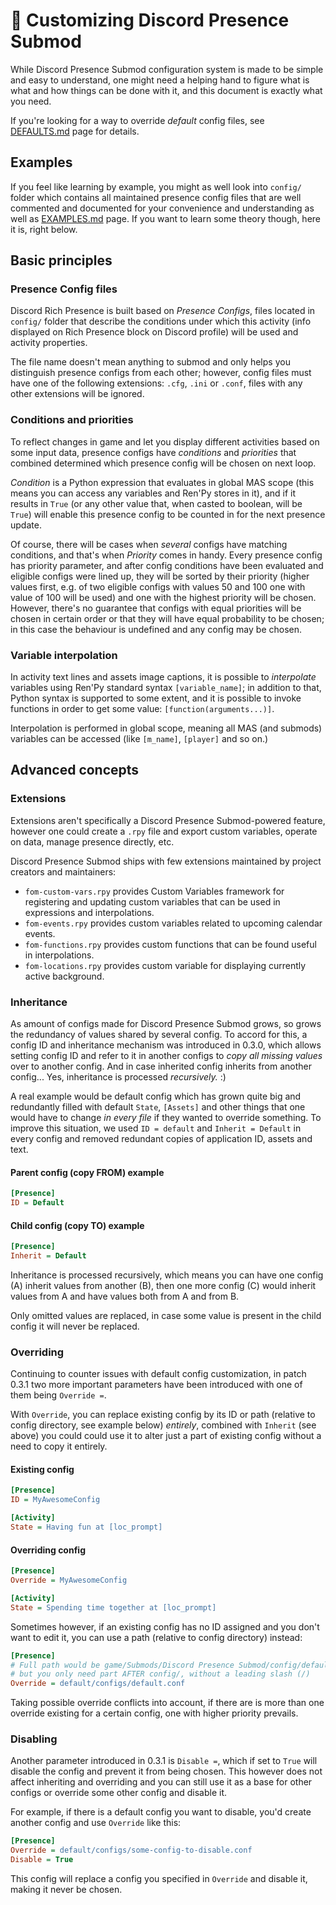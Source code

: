 # 🔧 Customizing Discord Presence Submod

While Discord Presence Submod configuration system is made to be simple and easy
to understand, one might need a helping hand to figure what is what and how
things can be done with it, and this document is exactly what you need.

If you're looking for a way to override *default* config files, see
[DEFAULTS.md](DEFAULTS.md) page for details.

## Examples

If you feel like learning by example, you might as well look into `config/`
folder which contains all maintained presence config files that are well
commented and documented for your convenience and understanding as well as
[EXAMPLES.md](EXAMPLES.md) page. If you want to learn some theory though, here
it is, right below.

## Basic principles

### Presence Config files

Discord Rich Presence is built based on *Presence Configs*, files located in
`config/` folder that describe the conditions under which this activity (info
displayed on Rich Presence block on Discord profile) will be used and activity
properties.

The file name doesn't mean anything to submod and only helps you distinguish
presence configs from each other; however, config files must have one of the
following extensions: `.cfg`, `.ini` or `.conf`, files with any other extensions
will be ignored.

### Conditions and priorities

To reflect changes in game and let you display different activities based on
some input data, presence configs have *conditions* and *priorities* that
combined determined which presence config will be chosen on next loop.

*Condition* is a Python expression that evaluates in global MAS scope (this
means you can access any variables and Ren'Py stores in it), and if it results
in `True` (or any other value that, when casted to boolean, will be `True`) will
enable this presence config to be counted in for the next presence update.

Of course, there will be cases when *several* configs have matching conditions,
and that's when *Priority* comes in handy. Every presence config has priority
parameter, and after config conditions have been evaluated and eligible configs
were lined up, they will be sorted by their priority (higher values first, e.g.
of two eligible configs with values 50 and 100 one with value of 100 will be
used) and one with the highest priority will be chosen. However, there's no
guarantee that configs with equal priorities will be chosen in certain order
or that they will have equal probability to be chosen; in this case the
behaviour is undefined and any config may be chosen.

### Variable interpolation

In activity text lines and assets image captions, it is possible to
*interpolate* variables using Ren'Py standard syntax `[variable_name]`; in
addition to that, Python syntax is supported to some extent, and it is possible
to invoke functions in order to get some value: `[function(arguments...)]`.

Interpolation is performed in global scope, meaning all MAS (and submods)
variables can be accessed (like `[m_name]`, `[player]` and so on.)

## Advanced concepts

### Extensions

Extensions aren't specifically a Discord Presence Submod-powered feature,
however one could create a `.rpy` file and export custom variables, operate on
data, manage presence directly, etc.

Discord Presence Submod ships with few extensions maintained by project creators
and maintainers:

* `fom-custom-vars.rpy` provides Custom Variables framework for registering and
  updating custom variables that can be used in expressions and interpolations.
* `fom-events.rpy` provides custom variables related to upcoming calendar
  events.
* `fom-functions.rpy` provides custom functions that can be found useful in
  interpolations.
* `fom-locations.rpy` provides custom variable for displaying currently active
  background.

### Inheritance

As amount of configs made for Discord Presence Submod grows, so grows the
redundancy of values shared by several config. To accord for this, a config ID
and inheritance mechanism was introduced in 0.3.0, which allows setting config
ID and refer to it in another configs to *copy all missing values* over to
another config. And in case inherited config inherits from another config...
Yes, inheritance is processed *recursively.* :)

A real example would be default config which has grown quite big and
redundantly filled with default `State`, `[Assets]` and other things that one
would have to change *in every file* if they wanted to override something. To
improve this situation, we used `ID = default` and `Inherit = Default` in every
config and removed redundant copies of application ID, assets and text.

#### Parent config (copy FROM) example

```ini
[Presence]
ID = Default
```

#### Child config (copy TO) example

```ini
[Presence]
Inherit = Default
```

Inheritance is processed recursively, which means you can have one config (A)
inherit values from another (B), then one more config (C) would inherit values
from A and have values both from A and from B.

Only omitted values are replaced, in case some value is present in the child
config it will never be replaced.

### Overriding

Continuing to counter issues with default config customization, in patch 0.3.1
two more important parameters have been introduced with one of them being
`Override =`.

With `Override`, you can replace existing config by its ID or path (relative to
config directory, see example below) *entirely*, combined with `Inherit` (see
above) you could could use it to alter just a part of existing config without
a need to copy it entirely.

#### Existing config

```ini
[Presence]
ID = MyAwesomeConfig

[Activity]
State = Having fun at [loc_prompt]
```

#### Overriding config

```ini
[Presence]
Override = MyAwesomeConfig

[Activity]
State = Spending time together at [loc_prompt]
```

Sometimes however, if an existing config has no ID assigned and you don't want
to edit it, you can use a path (relative to config directory) instead:

```ini
[Presence]
# Full path would be game/Submods/Discord Presence Submod/config/default/...
# but you only need part AFTER config/, without a leading slash (/)
Override = default/configs/default.conf
```

Taking possible override conflicts into account, if there are is more than one
override existing for a certain config, one with higher priority prevails.

### Disabling

Another parameter introduced in 0.3.1 is `Disable =`, which if set to `True`
will disable the config and prevent it from being chosen. This however does not
affect inheriting and overriding and you can still use it as a base for other
configs or override some other config and disable it.

For example, if there is a default config you want to disable, you'd create
another config and use `Override` like this:

```ini
[Presence]
Override = default/configs/some-config-to-disable.conf
Disable = True
```

This config will replace a config you specified in `Override` and disable it,
making it never be chosen.